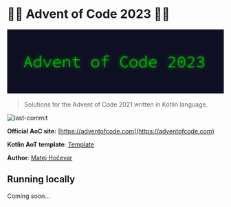 # 🎄🦌 Advent of Code 2023 🍪🎅

![AoC2023 logo](https://raw.githubusercontent.com/orfeasa/advent-of-code-2023/master/header.png)

> Solutions for the Advent of Code 2021 written in Kotlin language.

![last-commit](https://img.shields.io/github/last-commit/matejhocevar/advent-of-code-2023?style=plastic)

**Official AoC site:** [https://adventofcode.com](https://adventofcode.com)

**Kotlin AoT template**: [Template](https://github.com/kotlin-hands-on/advent-of-code-kotlin-template)

**Author**: [Matej Hočevar](https://www.github.com/matejhocevar)

## Running locally

Coming soon...
